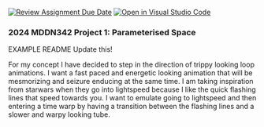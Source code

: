 [![Review Assignment Due Date](https://classroom.github.com/assets/deadline-readme-button-24ddc0f5d75046c5622901739e7c5dd533143b0c8e959d652212380cedb1ea36.svg)](https://classroom.github.com/a/DlFCTo_q)
[![Open in Visual Studio Code](https://classroom.github.com/assets/open-in-vscode-718a45dd9cf7e7f842a935f5ebbe5719a5e09af4491e668f4dbf3b35d5cca122.svg)](https://classroom.github.com/online_ide?assignment_repo_id=14047042&assignment_repo_type=AssignmentRepo)
### 2024 MDDN342 Project 1: Parameterised Space
EXAMPLE README 
Update this! 

For my concept I have decided to step in the direction of trippy looking loop animations. I want a fast paced and energetic looking animation that will be mesmorizing and seizure enducing at the same time. I am taking inspiration from starwars when they go into lightspeed because I like the quick flashing lines that speed towards you. I want to emulate going to lightspeed and then entering a time warp by having a transition between the flashing lines and a slower and warpy looking tube. 
